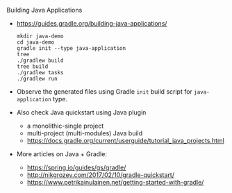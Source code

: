 Building Java Applications

- https://guides.gradle.org/building-java-applications/

    ```
    mkdir java-demo
    cd java-demo
    gradle init --type java-application
    tree
    ./gradlew build
    tree build
    ./gradlew tasks
    ./gradlew run
    ```

- Observe the generated files using Gradle `init` build script for `java-application` type.

- Also check Java quickstart using Java plugin 
    - a monolithic-single project 
    - multi-project (multi-modules) Java build 
    - https://docs.gradle.org/current/userguide/tutorial_java_projects.html
    
- More articles on Java + Gradle:
    - https://spring.io/guides/gs/gradle/
    - http://nikgrozev.com/2017/02/10/gradle-quickstart/
    - https://www.petrikainulainen.net/getting-started-with-gradle/
